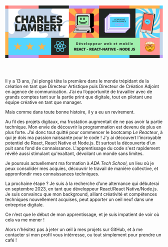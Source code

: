 ![Texte alternatif](https://github.com/Charleslmbrt/Charleslmbrt/blob/main/header_github.jpg)

<br><br>

<p>Il y a 13 ans, j'ai plongé tête la première dans le monde trépidant de la création en tant que Directeur Artistique puis Directeur de Création Adjoint en agence de communication. J’ai eu l’opportunité de travailler avec de grands comptes tant sur la partie print que digitale, tout en pilotant une équipe créative en tant que manager.

Mais comme dans toute bonne histoire, il y a eu un revirement. 

Au fil des projets digitaux, ma frustation augmentait de ne pas avoir la partie technique. Mon envie de découvrir la programmation est devenu de plus en plus forte. J’ai donc tout quitté pour commencer le bootcamp *Le Reacteur*, à qui je dois ma passion naissante pour le code ! J'y ai découvert l'incroyable potentiel de React, React Native et Node.js. Et surtout la découverte d’un puit sans fond de connaissance. L'apprentissage du code s'est rapidement révélé aussi stimulant qu'exaltant, dévoilant un monde sans limites.

Je poursuis actuellement ma formation à *ADA Tech School*, un lieu où je peux consolider mes acquies, découvrir le travail de manière collective, et appronfondir mes connaissances techniques.

La prochaine étape ? Je suis à la recherche d’une alternance qui débuterai en septembre 2023, en tant que développeur React/React Native/Node.js. Je suis convaincu que mon background, alliant créativité et compétences techniques nouvellement acquises, peut apporter un oeil neuf dans une entreprise digitale.

Ce n’est que le début de mon apprentissage, et je suis impatient de voir où cela va me mener !

Alors n’hésitez pas à jeter un œil à mes projets sur GitHub, et à me contacter si mon profil vous intérresse, ou tout simplement pour prendre un café !</p>

